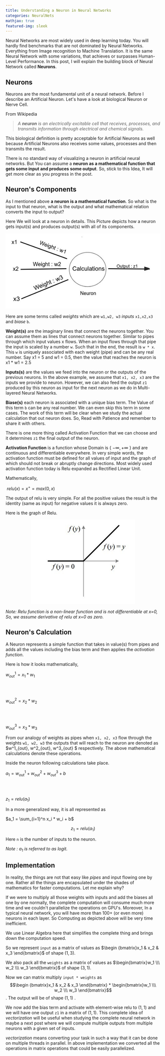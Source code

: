 ```yaml
---
title: Understanding a Neuron in Neural Networks
categories: NeuralNets
mathjax: true
featured-img: sleek
---
```


Neural Networks are most widely used in deep learning today. You will hardly find benchmarks that are not dominated by Neural Networks. Everything from Image recognition to Machine Translation. It is the same Neural Network with some variations, that achieves or surpasses Human-Level Performance. In this post, I will explain the building block of Neural Network called **Neurons**.

##  Neurons

Neurons are the most fundamental unit of a neural network. Before I describe an Artificial Neuron. Let's have a look at biological Neuron or Nerve Cell.

From Wikipedia

> *A **neuron**  is an electrically excitable cell that receives, processes, and transmits information through electrical and chemical signals.*

This biological definition is pretty acceptable for Artificial Neurons as well because Artificial Neurons also receives some values, processes and then transmits the result.

There is no standard way of visualizing a neuron in artificial neural networks. But You can assume a **neuron as a mathematical function that gets some input and produces some output**. So, stick to this Idea, It will get more clear as you progress in the post.



## Neuron's Components

As I mentioned above **a neuron is a mathematical function**. So what is the input to that neuron, what is the output and what mathematical relation converts the input to output?

Here We will look at a neuron in details. This Picture depicts how a neuron gets input(s) and produces output(s) with all of its components.

<p align="center"><img src="https://github.com/coder3101/coder3101.github.com/raw/master/in-post_imgs/understanding-ff-nn/NeuronExpl.jpg"/>

</p>

Here are some terms called *weights* which are `w1,w2, w3` *inputs* `x1,x2,x3` and *biase* `b`.

**Weight(s)** are the imaginary lines that connect the neurons together. You can assume them as lines that connect neurons together. Similar to pipes through which input values x flows. When an input flows through that pipe the input is scaled by a number `w`. Such that in the end, the result is `w * x`. This `w` is uniquely associated with each weight (pipe) and can be any real number.  Say x1 = 5 and w1 = 0.5, then the value that reaches the neuron is x1 * w1 = 2.5

**Inputs(s)** are the values we feed into the neuron or the outputs of the previous neurons. In the above example, we assume that `x1, x2, x3` are the inputs we provide to neuron. However, we can also feed the output `z1` produced by this neuron as input for the next neuron as we do in Multi-layered Neural Networks. 

**Biase(s)** each neuron is associated with a unique bias term. The Value of this term `b` can be any real number. We can even skip this term in some cases. The work of this term will be clear when we study the actual calculation that out neuron does. So, Read with Patience and remember to share it with others.

There is one more thing called Activation Function that we can choose and it determines  `z1` the final output of the neuron.

**Activation Function** is a function whose Domain is { ${-\infty, +\infty}$ } and are continuous and differentiable everywhere. In very simple words, the activation function must be defined for all values of input and the graph of which should not break or abruptly change directions. Most widely used activation function today is Relu expanded as Rectified Linear Unit.

Mathematically,

<p align="center">

​						$relu(x) = x^+ = max(0, x)$

</p>

The output of relu is very simple. For all the positive values the result is the identity (same as input) for negative values it is always zero. 

Here is the graph of Relu.

<p align="center">

<img src="https://github.com/coder3101/coder3101.github.com/raw/master/in-post_imgs/understanding-ff-nn/relu.jpeg"/>

</p>



*Note: Relu function is a non-linear function and is not differentiable at x=0, So, we assume derivative of relu at x=0 as zero.*



## Neuron's Calculation

A Neuron represents a simple function that takes in value(s) from pipes and adds all the values including the bias term and then applies the *activation function*.

Here is how it looks mathematically,

<p align="center">

$w^1_{out} =  x_1 * w_1$

<br><br>

$w^2_{out} =  x_2 * w_2$

<br>

<br>

$w^3_{out} =  x_3 * w_3$

</p>

From our analogy of weights as pipes when `x1, x2, x3` flow through the weights `w1, w2, w3` the outputs that will reach to the neuron are denoted as $w^1_{out}, w^2_{out}, w^3_{out} $ respectively. The above mathematical calculations denote these operations.

Inside the neuron following calculations take place.

<p align="center">

$a_1 = w^1_{out} + w^2_{out} + w^3_{out} + b$

<br><br>

$z_1 = relu (a_1)$

</p>



In a more generalized way, it is all represented as

<p align="center">

$a_1 = \sum_{i=1}^n x_i * w_i + b$

$$z_1 = relu( a_1)$$

</p>

Here `n` is the number of inputs to the neuron. 

*Note : $a_1$ is referred to as logit.*

##  Implementation

In reality, the things are not that easy like *pipes* and input flowing one by one. Rather all the things are encapsulated under the shades of mathematics for faster computations. Let me explain why? 

If we were to multiply all those weights with inputs and add the biases all one by one normally, the complete computation will consume much more time and we couldn't parallelize the operations on GPU's. Moreover, In a typical neural network, you will have more than 100+ (or even more) neurons in each layer. So Computing as depicted above will be very time inefficient. 

We use Linear Algebra here that simplifies the complete thing and brings down the computation speed.

So we represent `input` as a matrix of values as $\begin {bmatrix}x_1 & x_2 & x_3 \end{bmatrix}$  of shape $(1,3)$.

We also pack all the `weights` as a matrix of values as $\begin{bmatrix}w_1 \\\ w_2 \\\ w_3 \end{bmatrix}$ of shape $(3,1)$.

Now we can matrix multiply `input * weights` as  $$\begin {bmatrix}x_1 & x_2 & x_3 \end{bmatrix} * \begin{bmatrix}w_1 \\\ w_2 \\\ w_3 \end{bmatrix}$$.  The output will be of shape $(1,1)$ .

We now add the bias term and activate with element-wise relu to $(1,1)$ and we will have one output `z1` in a matrix of $(1,1)$. This complete idea of *vectorization* will be useful when studying the complete neural network in maybe a next post where we will compute multiple outputs from multiple neurons with a given set of inputs.    

*vectorization* means converting your task in such a way that it can be done on multiple threads in parallel. In above implementation we converted all the operations in matrix operations that could be easily parallelized.





